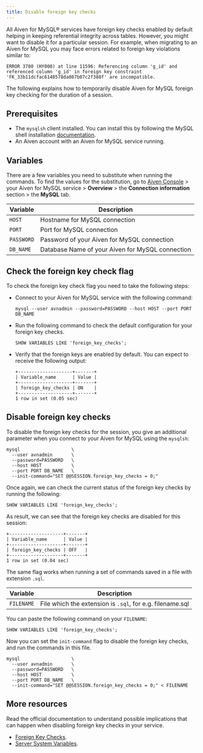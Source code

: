 ```yaml
---
title: Disable foreign key checks
---
```


All Aiven for MySQL® services have foreign key checks enabled by default
helping in keeping referential integrity across tables. However, you
might want to disable it for a particular session. For example, when
migrating to an Aiven for MySQL you may face errors related to foreign
key violations similar to:

```
ERROR 3780 (HY000) at line 11596: Referencing column 'g_id' and referenced column 'g_id' in foreign key constraint 'FK_33b11dcfac6148578da087b07c2f388f' are incompatible.
```

The following explains how to temporarily disable Aiven for MySQL
foreign key checking for the duration of a session.

## Prerequisites

-   The `mysqlsh` client installed. You can install this by following
    the MySQL shell installation
    [documentation](https://dev.mysql.com/doc/mysql-shell/8.0/en/mysql-shell-install.html).
-   An Aiven account with an Aiven for MySQL service running.

## Variables

There are a few variables you need to substitute when running the
commands. To find the values for the substitution, go to [Aiven
Console](https://console.aiven.io/) \> your Aiven for MySQL service \>
**Overview** \> the **Connection information** section \> the **MySQL**
tab.

| Variable   | Description                                      |
| ---------- | ------------------------------------------------ |
| `HOST`     | Hostname for MySQL connection                    |
| `PORT`     | Port for MySQL connection                        |
| `PASSWORD` | Password of your Aiven for MySQL connection      |
| `DB_NAME`  | Database Name of your Aiven for MySQL connection |

## Check the foreign key check flag

To check the foreign key check flag you need to take the following
steps:

-   Connect to your Aiven for MySQL service with the following command:

    ``` shell
    mysql --user avnadmin --password=PASSWORD --host HOST --port PORT DB_NAME
    ```

-   Run the following command to check the default configuration for
    your foreign key checks.

    ``` shell
    SHOW VARIABLES LIKE 'foreign_key_checks';
    ```

-   Verify that the foreign keys are enabled by default. You can expect
    to receive the following output:

    ``` shell
    +--------------------+-------+
    | Variable_name      | Value |
    +--------------------+-------+
    | foreign_key_checks | ON    |
    +--------------------+-------+
    1 row in set (0.05 sec)
    ```

## Disable foreign key checks

To disable the foreign key checks for the session, you give an
additional parameter when you connect to your Aiven for MySQL using the
`mysqlsh`:

``` shell
mysql                   \
  --user avnadmin       \
  --password=PASSWORD   \
  --host HOST           \
  --port PORT DB_NAME   \
  --init-command="SET @@SESSION.foreign_key_checks = 0;"
```

Once again, we can check the current status of the foreign key checks by
running the following:

``` shell
SHOW VARIABLES LIKE 'foreign_key_checks';
```

As result, we can see that the foreign key checks are disabled for this
session:

``` shell
+--------------------+-------+
| Variable_name      | Value |
+--------------------+-------+
| foreign_key_checks | OFF   |
+--------------------+-------+
1 row in set (0.04 sec)
```

The same flag works when running a set of commands saved in a file with
extension `.sql`.

| Variable   | Description                                               |
| ---------- | --------------------------------------------------------- |
| `FILENAME` | File which the extension is `.sql`, for e.g. filename.sql |

You can paste the following command on your `FILENAME`:

``` shell
SHOW VARIABLES LIKE 'foreign_key_checks';
```

Now you can set the `init-command` flag to disable the foreign key
checks, and run the commands in this file.

``` shell
mysql                   \
  --user avnadmin       \
  --password=PASSWORD   \
  --host HOST           \
  --port PORT DB_NAME   \
  --init-command="SET @@SESSION.foreign_key_checks = 0;" < FILENAME
```

## More resources

Read the official documentation to understand possible implications that
can happen when disabling foreign key checks in your service.

-   [Foreign Key
    Checks](https://dev.mysql.com/doc/refman/8.0/en/create-table-foreign-keys.html#foreign-key-checks).
-   [Server System
    Variables](https://dev.mysql.com/doc/refman/8.0/en/server-system-variables.html#sysvar_foreign_key_checks).
